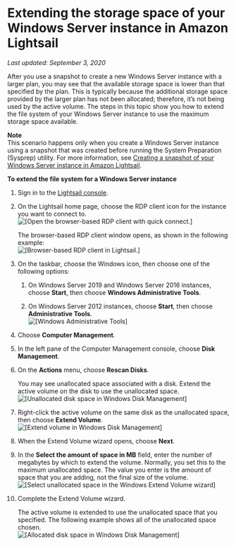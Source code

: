 # Extending the storage space of your Windows Server instance in Amazon Lightsail<a name="extending-windows-server-storage-space-in-amazon-lightsail"></a>

 *Last updated: September 3, 2020* 

After you use a snapshot to create a new Windows Server instance with a larger plan, you may see that the available storage space is lower than that specified by the plan\. This is typically because the additional storage space provided by the larger plan has not been allocated; therefore, it’s not being used by the active volume\. The steps in this topic show you how to extend the file system of your Windows Server instance to use the maximum storage space available\.

**Note**  
This scenario happens only when you create a Windows Server instance using a snapshot that was created before running the System Preparation \(Sysprep\) utility\. For more information, see [Creating a snapshot of your Windows Server instance in Amazon Lightsail](prepare-windows-based-instance-and-create-snapshot.md)\.

**To extend the file system for a Windows Server instance**

1. Sign in to the [Lightsail console](https://lightsail.aws.amazon.com/)\.

1. On the Lightsail home page, choose the RDP client icon for the instance you want to connect to\.  
![\[Open the browser-based RDP client with quick connect.\]](https://d9yljz1nd5001.cloudfront.net/en_us/1490b6b36a8ed9d4b2232825b79c8222/images/connect-to-windows-instance-using-rdp-connection-shortcut.png)

   The browser\-based RDP client window opens, as shown in the following example:  
![\[Browser-based RDP client in Lightsail.\]](https://d9yljz1nd5001.cloudfront.net/en_us/1490b6b36a8ed9d4b2232825b79c8222/images/amazon-lightsail-web-based-rdp-client.png)

1. On the taskbar, choose the Windows icon, then choose one of the following options:

   1. On Windows Server 2019 and Windows Server 2016 instances, choose **Start**, then choose **Windows Administrative Tools**\.

   1. On Windows Server 2012 instances, choose **Start**, then choose **Administrative Tools**\.  
![\[Windows Administrative Tools\]](https://d9yljz1nd5001.cloudfront.net/en_us/1490b6b36a8ed9d4b2232825b79c8222/images/amazon-lightsail-windows-administrative-tools.png)

1. Choose **Computer Management**\.

1. In the left pane of the Computer Management console, choose **Disk Management**\.

1. On the **Actions** menu, choose **Rescan Disks**\.

   You may see unallocated space associated with a disk\. Extend the active volume on the disk to use the unallocated space\.  
![\[Unallocated disk space in Windows Disk Management\]](https://d9yljz1nd5001.cloudfront.net/en_us/1490b6b36a8ed9d4b2232825b79c8222/images/amazon-lightsail-windows-unallocated-space.png)

1. Right\-click the active volume on the same disk as the unallocated space, then choose **Extend Volume**\.  
![\[Extend volume in Windows Disk Management\]](https://d9yljz1nd5001.cloudfront.net/en_us/1490b6b36a8ed9d4b2232825b79c8222/images/amazon-lightsail-windows-extend-volume.png)

1. When the Extend Volume wizard opens, choose **Next**\.

1. In the **Select the amount of space in MB** field, enter the number of megabytes by which to extend the volume\. Normally, you set this to the maximum unallocated space\. The value you enter is the amount of space that you are adding, not the final size of the volume\.  
![\[Select unallocated space in the Windows Extend Volume wizard\]](https://d9yljz1nd5001.cloudfront.net/en_us/1490b6b36a8ed9d4b2232825b79c8222/images/amazon-lightsail-windows-select-unallocated-space.png)

1. Complete the Extend Volume wizard\.

   The active volume is extended to use the unallocated space that you specified\. The following example shows all of the unallocated space chosen\.  
![\[Allocated disk space in Windows Disk Management\]](https://d9yljz1nd5001.cloudfront.net/en_us/1490b6b36a8ed9d4b2232825b79c8222/images/amazon-lightsail-windows-allocated-space.png)